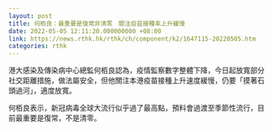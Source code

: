 ```yaml
---
layout: post
title: 何栢良：最重要是復常非清零　關注疫苗接種率上升緩慢
date: 2022-05-05 12:11:20.000000000 +08:00
link: https://news.rthk.hk/rthk/ch/component/k2/1647115-20220505.htm
categories: rthk
---
```


港大感染及傳染病中心總監何栢良認為，疫情監察數字整體下降，今日起放寬部分社交距離措施，做法屬安全，但他關注本港疫苗接種上升速度緩慢，仍要「摸著石頭過河」，適度放寬。

何栢良表示，新冠病毒全球大流行似乎過了最高點，預料會過渡至季節性流行，目前最重要是復常，不是清零。
